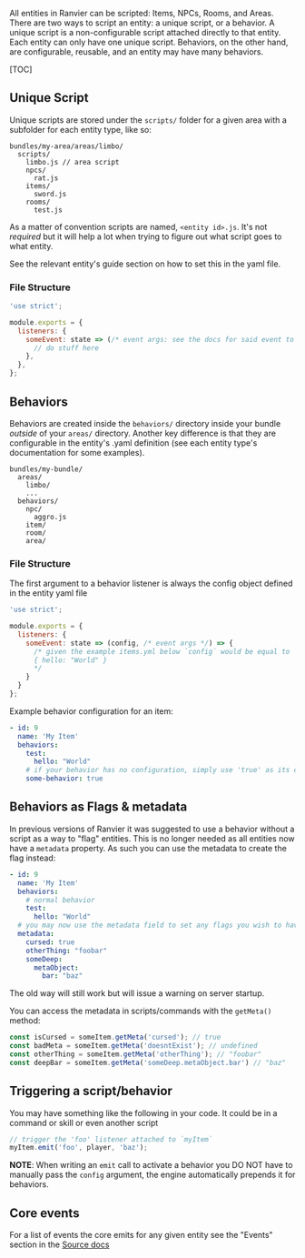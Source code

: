 All entities in Ranvier can be scripted: Items, NPCs, Rooms, and Areas. There are two ways to script an entity: a unique
script, or a behavior.  A unique script is a non-configurable script attached directly to that entity. Each entity can
only have one unique script. Behaviors, on the other hand, are configurable, reusable, and an entity may have many
behaviors.

[TOC]

## Unique Script

Unique scripts are stored under the `scripts/` folder for a given area with a subfolder for each entity type, like so:

```
bundles/my-area/areas/limbo/
  scripts/
    limbo.js // area script
    npcs/
      rat.js
    items/
      sword.js
    rooms/
      test.js
```

As a matter of convention scripts are named, `<entity id>.js`. It's not _required_ but it will help a
lot when trying to figure out what script goes to what entity.

See the relevant entity's guide section on how to set this in the yaml file.

### File Structure

```javascript
'use strict';

module.exports = {
  listeners: {
    someEvent: state => (/* event args: see the docs for said event to see its args */) {
      // do stuff here
    },
  },
};
```


## Behaviors

Behaviors are created inside the `behaviors/` directory inside your bundle _outside_ of your `areas/` directory. Another
key difference is that they are configurable in the entity's .yaml definition (see each entity type's documentation for
some examples).

```
bundles/my-bundle/
  areas/
    limbo/
    ...
  behaviors/
    npc/
      aggro.js
    item/
    room/
    area/
```

### File Structure

The first argument to a behavior listener is always the config object defined in the entity yaml file

```javascript
'use strict';

module.exports = {
  listeners: {
    someEvent: state => (config, /* event args */) => {
      /* given the example items.yml below `config` would be equal to
      { hello: "World" }
      */
    }
  }
};
```

Example behavior configuration for an item:
```yaml
- id: 9
  name: 'My Item'
  behaviors:
    test:
      hello: "World"
    # if your behavior has no configuration, simply use 'true' as its config
    some-behavior: true
```

## Behaviors as Flags &amp; metadata

In previous versions of Ranvier it was suggested to use a behavior without a script as a way to "flag" entities. This is
no longer needed as all entities now have a `metadata` property. As such you can use the metadata to create the flag
instead:

```yaml
- id: 9
  name: 'My Item'
  behaviors:
    # normal behavior
    test:
      hello: "World"
  # you may now use the metadata field to set any flags you wish to have
  metadata:
    cursed: true
    otherThing: "foobar"
    someDeep:
      metaObject:
        bar: "baz"
```

The old way will still work but will issue a warning on server startup.

You can access the metadata in scripts/commands with the `getMeta()` method:

```js
const isCursed = someItem.getMeta('cursed'); // true
const badMeta = someItem.getMeta('doesntExist'); // undefined
const otherThing = someItem.getMeta('otherThing'); // "foobar"
const deepBar = someItem.getMeta('someDeep.metaObject.bar') // "baz"
```

## Triggering a script/behavior

You may have something like the following in your code. It could be in a command or skill or even another script

```javascript
// trigger the 'foo' listener attached to `myItem`
myItem.emit('foo', player, 'baz');
```

**NOTE**: When writing an `emit` call to activate a behavior you DO NOT have to manually pass the `config` argument,
the engine automatically prepends it for behaviors.

## Core events

For a list of events the core emits for any given entity see the "Events" section in the [Source docs](../jsdoc/)
